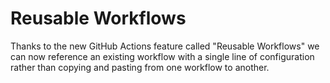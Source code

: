 # Reusable Workflows

Thanks to the new GitHub Actions feature called "Reusable Workflows" we can now reference an existing workflow with a single line of configuration rather than copying and pasting from one workflow to another.
